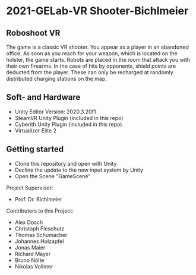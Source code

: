 # 2021-GELab-VR Shooter-Bichlmeier

## Roboshoot VR 
The game is a classic VR shooter. You appear as a player in an abandoned office. As soon as you reach for your weapon, which is located on the holster, the game starts. Robots are placed in the room that attack you with their own firearms. In the case of hits by opponents, shield points are deducted from the player. These can only be recharged at randomly distributed charging stations on the map.

## Soft- and Hardware
- Unity Editor Version: 2020.3.20f1
- SteamVR Unity Plugin (included in this repo)
- Cyberith Unity Plugin (included in this repo)
- Virtualizer Elite 2

## Getting started
- Clone this repository and open with Unity
- Decline the update to the new input system by Unity
- Open the Scene "GameScene"

Project Supervisor:
- Prof. Dr. Bichlmeier

Contributers to this Project:
- Alex Dosch
- Christoph Fleschutz
- Thomas Schumacher
- Johannes Holzapfel
- Jonas Maier
- Richard Mayer
- Bruno Nölte
- Nikolas Vollmer
